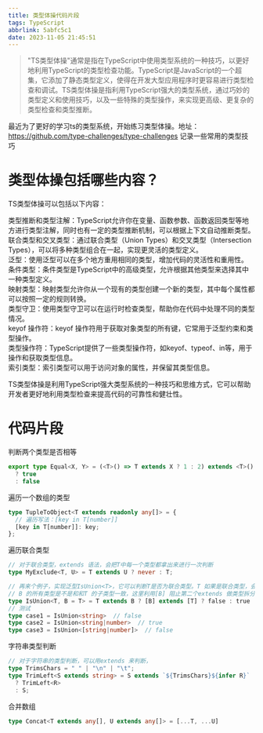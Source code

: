```yaml
---
title: 类型体操代码片段
tags: TypeScript
abbrlink: 5abfc5c1
date: 2023-11-05 21:45:51
---
```


> "TS类型体操"通常是指在TypeScript中使用类型系统的一种技巧，以更好地利用TypeScript的类型检查功能。TypeScript是JavaScript的一个超集，它添加了静态类型定义，使得在开发大型应用程序时更容易进行类型检查和调试。TS类型体操是指利用TypeScript强大的类型系统，通过巧妙的类型定义和使用技巧，以及一些特殊的类型操作，来实现更高级、更复杂的类型检查和类型推断。

最近为了更好的学习ts的类型系统，开始练习类型体操。地址：
https://github.com/type-challenges/type-challenges
记录一些常用的类型技巧

# 类型体操包括哪些内容？

TS类型体操可以包括以下内容：

类型推断和类型注解：TypeScript允许你在变量、函数参数、函数返回类型等地方进行类型注解，同时也有一定的类型推断机制，可以根据上下文自动推断类型。  
联合类型和交叉类型：通过联合类型（Union Types）和交叉类型（Intersection Types），可以将多种类型组合在一起，实现更灵活的类型定义。  
泛型：使用泛型可以在多个地方重用相同的类型，增加代码的灵活性和重用性。  
条件类型：条件类型是TypeScript中的高级类型，允许根据其他类型来选择其中一种类型定义。  
映射类型：映射类型允许你从一个现有的类型创建一个新的类型，其中每个属性都可以按照一定的规则转换。  
类型守卫：使用类型守卫可以在运行时检查类型，帮助你在代码中处理不同的类型情况。  
keyof 操作符：keyof 操作符用于获取对象类型的所有键，它常用于泛型约束和类型操作。  
类型操作符：TypeScript提供了一些类型操作符，如keyof、typeof、in等，用于操作和获取类型信息。  
索引类型：索引类型可以用于访问对象的属性，并保留其类型信息。  

TS类型体操是利用TypeScript强大类型系统的一种技巧和思维方式，它可以帮助开发者更好地利用类型检查来提高代码的可靠性和健壮性。


# 代码片段

判断两个类型是否相等
```ts
export type Equal<X, Y> = (<T>() => T extends X ? 1 : 2) extends <T>() => T extends Y ? 1 : 2
  ? true
  : false

```

遍历一个数组的类型
```ts
type TupleToObject<T extends readonly any[]> = {
  // 遍历写法：[key in T[number]]
  [key in T[number]]: key;
};

```

遍历联合类型
```ts
// 对于联合类型，extends 语法，会把T中每一个类型都拿出来进行一次判断
type MyExclude<T, U> = T extends U ? never : T;

// 再来个例子，实现泛型IsUnion<T>，它可以判断T是否为联合类型。T 如果是联合类型，会分成多个子类型和B 比较，然后再判断
// B 的所有类型是不是和和T 的子类型一致，这里利用[B] 阻止第二个extends 做类型拆分。
type IsUnion<T, B = T> = T extends B ? [B] extends [T] ? false : true : never;
// 测试
type case1 = IsUnion<string>  // false
type case2 = IsUnion<string|number>  // true
type case3 = IsUnion<[string|number]>  // false


```

字符串类型判断
```ts
// 对于字符串的类型判断，可以用extends 来判断，
type TrimsChars = " " | "\n" | "\t";
type TrimLeft<S extends string> = S extends `${TrimsChars}${infer R}`
  ? TrimLeft<R>
  : S;
```

合并数组
```ts
type Concat<T extends any[], U extends any[]> = [...T, ...U]
```